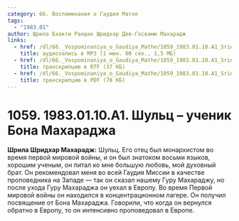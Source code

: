```yaml
---
category: 66. Воспоминания о Гаудия Матхе
tags:
  - "1983.01"
author: Шрила Бхакти Ракшак Шридхар Дев-Госвами Махарадж
links:
  - href: /dl/66._Vospominaniya_o_Gaudiya_Mathe/1059_1983.01.10.A1_SridharMj_Shulc_uchenik_Bona_Mahardzha.mp3
    title: аудиозапись в MP3 (1 мин. 00 сек., 1,5 МБ)
  - href: /dl/66._Vospominaniya_o_Gaudiya_Mathe/1059_1983.01.10.A1_SridharMj_Shulc_uchenik_Bona_Mahardzha.rtf
    title: транскрипцию в RTF (37 КБ)
  - href: /dl/66._Vospominaniya_o_Gaudiya_Mathe/1059_1983.01.10.A1_SridharMj_Shulc_uchenik_Bona_Mahardzha.pdf
    title: транскрипцию в PDF (78 КБ)
---
```


# 1059. 1983.01.10.A1. Шульц – ученик Бона Махараджа

**Шрила Шридхар Махарадж:** Шульц. Его отец был монархистом во время первой мировой войны, и он был знатоком восьми языков, хорошим ученым, он питал ко мне большую любовь, мой духовный брат. Он рекомендовал меня во всей Гаудия Миссии в качестве проповедника на Западе — так он сказал нашему Гуру Махараджу, но после ухода Гуру Махараджа он уехал в Европу. Во время Первой мировой войны он находился в концентрационном лагере. Он получил посвящение от Бона Махараджа. Говорили, что когда он вернулся обратно в Европу, то он интенсивно проповедовал в Европе.

